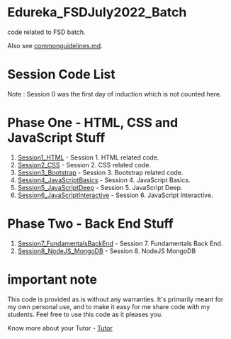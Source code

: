 # Edureka_FSDJuly2022_Batch

code related to FSD batch. 

Also see [commonguidelines.md](commonguidelines.md).

# Session Code List

Note : Session 0 was the first day of induction which is not counted here. 

# Phase One - HTML, CSS and JavaScript Stuff

1. [Session1_HTML](Session1_HTML) - Session 1. HTML related code.
1. [Session2_CSS](Session2_CSS) - Session 2. CSS related code.
1. [Session3_Bootstrap](Session3_Bootstrap) - Session 3. Bootstrap related code.
1. [Session4_JavaScriptBasics](Session4_JavaScriptBasics) - Session 4. JavaScript Basics.
1. [Session5_JavaScriptDeep](Session5_JavaScriptDeep) - Session 5. JavaScript Deep.
1. [Session6_JavaScriptInteractive](Session6_JavaScriptInteractive) - Session 6. JavaScript Interactive.

# Phase Two - Back End Stuff

1. [Session7_FundamentalsBackEnd](Session7_FundamentalsBackEnd) - Session 7. Fundamentals Back End.
1. [Session8_NodeJS_MongoDB](Session8_NodeJS_MongoDB) - Session 8. NodeJS MongoDB

# important note

This code is provided as is without any warranties. It's primarily meant for my own personal use, and to make it easy for me share code with my students. Feel free to use this code as it pleases you.

Know more about your Tutor - [Tutor](https://jay-study-nildana.github.io/developerprofile)
